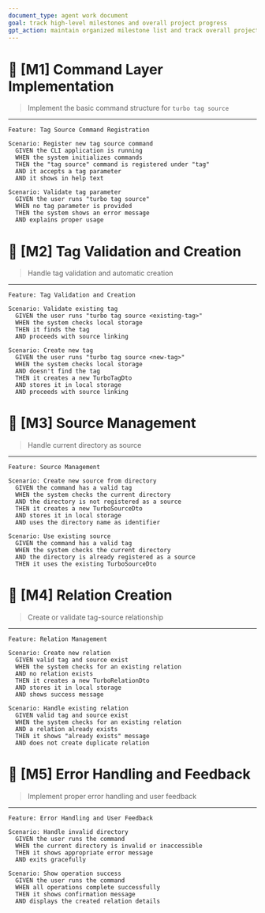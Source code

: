 ```yaml
---
document_type: agent work document
goal: track high-level milestones and overall project progress
gpt_action: maintain organized milestone list and track overall project direction
---
```


# 🚀 [M1] Command Layer Implementation
> Implement the basic command structure for `turbo tag source`
---
```gherkin
Feature: Tag Source Command Registration

Scenario: Register new tag source command
  GIVEN the CLI application is running
  WHEN the system initializes commands
  THEN the "tag source" command is registered under "tag"
  AND it accepts a tag parameter
  AND it shows in help text

Scenario: Validate tag parameter
  GIVEN the user runs "turbo tag source"
  WHEN no tag parameter is provided
  THEN the system shows an error message
  AND explains proper usage
```

# 🚀 [M2] Tag Validation and Creation
> Handle tag validation and automatic creation
---
```gherkin
Feature: Tag Validation and Creation

Scenario: Validate existing tag
  GIVEN the user runs "turbo tag source <existing-tag>"
  WHEN the system checks local storage
  THEN it finds the tag
  AND proceeds with source linking

Scenario: Create new tag
  GIVEN the user runs "turbo tag source <new-tag>"
  WHEN the system checks local storage
  AND doesn't find the tag
  THEN it creates a new TurboTagDto
  AND stores it in local storage
  AND proceeds with source linking
```

# 🚀 [M3] Source Management
> Handle current directory as source
---
```gherkin
Feature: Source Management

Scenario: Create new source from directory
  GIVEN the command has a valid tag
  WHEN the system checks the current directory
  AND the directory is not registered as a source
  THEN it creates a new TurboSourceDto
  AND stores it in local storage
  AND uses the directory name as identifier

Scenario: Use existing source
  GIVEN the command has a valid tag
  WHEN the system checks the current directory
  AND the directory is already registered as a source
  THEN it uses the existing TurboSourceDto
```

# 🚀 [M4] Relation Creation
> Create or validate tag-source relationship
---
```gherkin
Feature: Relation Management

Scenario: Create new relation
  GIVEN valid tag and source exist
  WHEN the system checks for an existing relation
  AND no relation exists
  THEN it creates a new TurboRelationDto
  AND stores it in local storage
  AND shows success message

Scenario: Handle existing relation
  GIVEN valid tag and source exist
  WHEN the system checks for an existing relation
  AND a relation already exists
  THEN it shows "already exists" message
  AND does not create duplicate relation
```

# 🚀 [M5] Error Handling and Feedback
> Implement proper error handling and user feedback
---
```gherkin
Feature: Error Handling and User Feedback

Scenario: Handle invalid directory
  GIVEN the user runs the command
  WHEN the current directory is invalid or inaccessible
  THEN it shows appropriate error message
  AND exits gracefully

Scenario: Show operation success
  GIVEN the user runs the command
  WHEN all operations complete successfully
  THEN it shows confirmation message
  AND displays the created relation details
```
